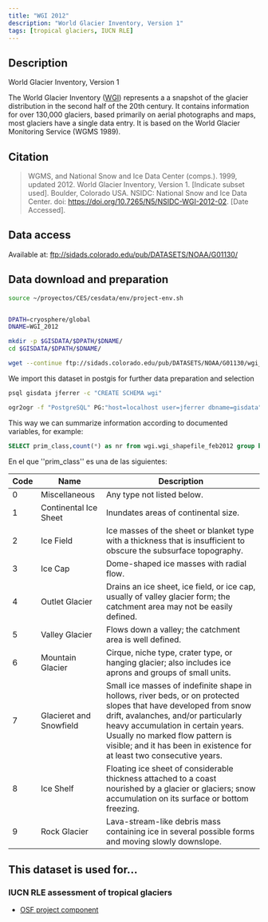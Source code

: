 ```yaml
---
title: "WGI 2012"
description: "World Glacier Inventory, Version 1"
tags: [tropical glaciers, IUCN RLE]
---
```


## Description

 World Glacier Inventory, Version 1

The World Glacier Inventory ([WGI](https://nsidc.org/data/g01130)) represents a a snapshot of the glacier distribution in the second half of the 20th century. It contains information for over 130,000 glaciers, based primarily on aerial photographs and maps, most glaciers have a single data entry. It is based on the World Glacier Monitoring Service (WGMS 1989).

## Citation
> WGMS, and National Snow and Ice Data Center (comps.). 1999, updated 2012. World Glacier Inventory, Version 1. [Indicate subset used]. Boulder, Colorado USA. NSIDC: National Snow and Ice Data Center. doi: https://doi.org/10.7265/N5/NSIDC-WGI-2012-02. [Date Accessed].

## Data access
Available at: ftp://sidads.colorado.edu/pub/DATASETS/NOAA/G01130/

## Data download and preparation


```sh
source ~/proyectos/CES/cesdata/env/project-env.sh


DPATH=cryosphere/global
DNAME=WGI_2012

mkdir -p $GISDATA/$DPATH/$DNAME/
cd $GISDATA/$DPATH/$DNAME/

wget --continue ftp://sidads.colorado.edu/pub/DATASETS/NOAA/G01130/wgi_shapefile_feb2012.zip

```

We import this dataset in postgis for further data preparation and selection

```sh
psql gisdata jferrer -c "CREATE SCHEMA wgi"

ogr2ogr -f "PostgreSQL" PG:"host=localhost user=jferrer dbname=gisdata" -lco SCHEMA=wgi -nlt PROMOTE_TO_MULTI $GISDATA/inventories/WGI_2012/wgi_shapefile_feb2012.shp WGI_2012

```

This way we can summarize information according to documented variables, for example:

```sql
SELECT prim_class,count(*) as nr from wgi.wgi_shapefile_feb2012 group by prim_class;
```

En el que ''prim_class'' es una de las siguientes:

| Code | Name | Description |
|---|---|---|
|0 | Miscellaneous | Any type not listed below. |
|1 | Continental Ice Sheet | Inundates areas of continental size. |
|2 | Ice Field | Ice masses of the sheet or blanket type with a thickness that is insufficient to obscure the subsurface topography. |
|3 | Ice Cap | Dome-shaped ice masses with radial flow. |
|4 | Outlet Glacier | Drains an ice sheet, ice field, or ice cap, usually of valley glacier form; the catchment area may not be easily defined. |
|5 | Valley Glacier | Flows down a valley; the catchment area is well defined. |
|6 | Mountain Glacier | Cirque, niche type, crater type, or hanging glacier; also includes ice aprons and groups of small units. |
|7 | Glacieret and Snowfield | Small ice masses of indefinite shape in hollows, river beds, or on protected slopes that have developed from snow drift, avalanches, and/or particularly heavy accumulation in certain years. Usually no marked flow pattern is visible; and it has been in existence for at least two consecutive years. |
|8 | Ice Shelf | Floating ice sheet of considerable thickness attached to a coast nourished by a glacier or glaciers; snow accumulation on its surface or bottom freezing. |
|9 | Rock Glacier | Lava-stream-like debris mass containing ice in several possible forms and moving slowly downslope. |


## This dataset is used for...

### IUCN RLE assessment of tropical glaciers 
- [OSF project component](https://osf.io/432sb/)

